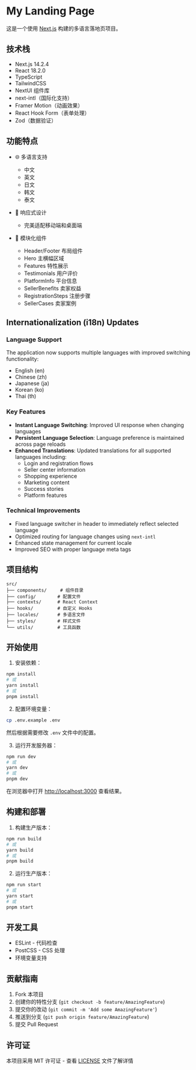 # My Landing Page

这是一个使用 [Next.js](https://nextjs.org) 构建的多语言落地页项目。

## 技术栈

- Next.js 14.2.4
- React 18.2.0
- TypeScript
- TailwindCSS
- NextUI 组件库
- next-intl（国际化支持）
- Framer Motion（动画效果）
- React Hook Form（表单处理）
- Zod（数据验证）

## 功能特点

- 🌐 多语言支持
  - 中文
  - 英文
  - 日文
  - 韩文
  - 泰文

- 📱 响应式设计
  - 完美适配移动端和桌面端

- 🎨 模块化组件
  - Header/Footer 布局组件
  - Hero 主横幅区域
  - Features 特性展示
  - Testimonials 用户评价
  - PlatformInfo 平台信息
  - SellerBenefits 卖家权益
  - RegistrationSteps 注册步骤
  - SellerCases 卖家案例

## Internationalization (i18n) Updates

### Language Support
The application now supports multiple languages with improved switching functionality:
- English (en)
- Chinese (zh)
- Japanese (ja)
- Korean (ko)
- Thai (th)

### Key Features
- **Instant Language Switching**: Improved UI response when changing languages
- **Persistent Language Selection**: Language preference is maintained across page reloads
- **Enhanced Translations**: Updated translations for all supported languages including:
  - Login and registration flows
  - Seller center information
  - Shopping experience
  - Marketing content
  - Success stories
  - Platform features

### Technical Improvements
- Fixed language switcher in header to immediately reflect selected language
- Optimized routing for language changes using `next-intl`
- Enhanced state management for current locale
- Improved SEO with proper language meta tags

## 项目结构

```
src/
├── components/     # 组件目录
├── config/        # 配置文件
├── contexts/      # React Context
├── hooks/         # 自定义 Hooks
├── locales/       # 多语言文件
├── styles/        # 样式文件
└── utils/         # 工具函数
```

## 开始使用

1. 安装依赖：

```bash
npm install
# 或
yarn install
# 或
pnpm install
```

2. 配置环境变量：

```bash
cp .env.example .env
```
然后根据需要修改 `.env` 文件中的配置。

3. 运行开发服务器：

```bash
npm run dev
# 或
yarn dev
# 或
pnpm dev
```

在浏览器中打开 [http://localhost:3000](http://localhost:3000) 查看结果。

## 构建和部署

1. 构建生产版本：

```bash
npm run build
# 或
yarn build
# 或
pnpm build
```

2. 运行生产版本：

```bash
npm run start
# 或
yarn start
# 或
pnpm start
```

## 开发工具

- ESLint - 代码检查
- PostCSS - CSS 处理
- 环境变量支持

## 贡献指南

1. Fork 本项目
2. 创建你的特性分支 (`git checkout -b feature/AmazingFeature`)
3. 提交你的改动 (`git commit -m 'Add some AmazingFeature'`)
4. 推送到分支 (`git push origin feature/AmazingFeature`)
5. 提交 Pull Request

## 许可证

本项目采用 MIT 许可证 - 查看 [LICENSE](LICENSE) 文件了解详情
